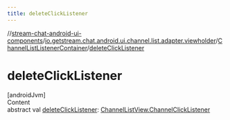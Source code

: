 ```yaml
---
title: deleteClickListener
---
```

//[stream-chat-android-ui-components](../../../index.md)/[io.getstream.chat.android.ui.channel.list.adapter.viewholder](../index.md)/[ChannelListListenerContainer](index.md)/[deleteClickListener](deleteClickListener.md)



# deleteClickListener  
[androidJvm]  
Content  
abstract val [deleteClickListener](deleteClickListener.md): [ChannelListView.ChannelClickListener](../../io.getstream.chat.android.ui.channel.list/ChannelListView/ChannelClickListener/index.md)  



